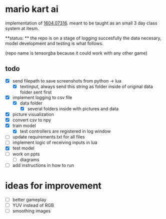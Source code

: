 # mario kart ai
implementation of [1604.07316](https://arxiv.org/abs/1604.07317). meant to be taught as an small 3 day class system at itesm.

**status: ** the repo is on a stage of logging succesfully the data necesary, model development and testing is what follows.

(repo name is tensorgba because it could work with any other game)

## todo
- [X] send filepath to save screenshots from python -> lua
    - [X] textinput, always send this string as folder inside of original data folder sent first
- [X] implement logging to csv file
    - [X] data folder
        - [X] several folders inside with pictures and data
- [X] picture visualization
- [X] convert csv to npy
- [X] train model
    - [X] test controllers are registered in log window
- [ ] update requirements.txt for all files
- [ ] implement logic of receiving inputs in lua
- [X] test model
- [ ] work on ppts
    -[ ] diagrams
- [ ] add instructions in how to run

# ideas for improvement
- [ ] better gameplay
- [ ] YUV instead of RGB
- [ ] smoothing images
